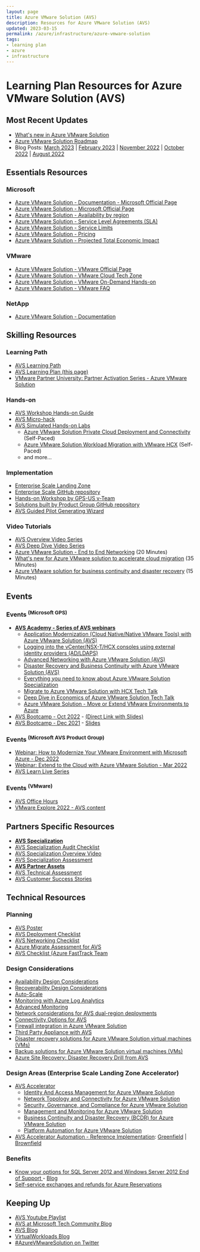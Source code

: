 ```yaml
---
layout: page
title: Azure VMware Solution (AVS)
description: Resources for Azure VMware Solution (AVS)
updated: 2023-03-15
permalink: /azure/infrastructure/azure-vmware-solution
tags: 
- learning plan
- azure
- infrastructure
---
```


# Learning Plan Resources for Azure VMware Solution (AVS)

## Most Recent Updates
* [What's new in Azure VMware Solution](https://learn.microsoft.com/en-us/azure/azure-vmware/azure-vmware-solution-platform-updates)
* [Azure VMware Solution Roadmap](https://aka.ms/avsroadmap)
* Blog Posts: [March 2023](https://techcommunity.microsoft.com/t5/azure-migration-and/azure-vmware-solution-march-2023-what-s-new-update/ba-p/3766739)
 | [February 2023](https://techcommunity.microsoft.com/t5/azure-migration-and/azure-vmware-solution-february-2023-what-s-new-update/ba-p/3734890)
 | [November 2022](https://azure.microsoft.com/en-us/blog/announcing-more-azure-vmware-solution-enhancements/)
 | [October 2022](https://techcommunity.microsoft.com/t5/azure-migration-and/what-s-new-in-azure-vmware-solution-october-2022/ba-p/3645077)
 | [August 2022](https://azure.microsoft.com/en-us/blog/announcing-new-enhancements-for-azure-vmware-solution/)

## Essentials Resources

### Microsoft
* [Azure VMware Solution - Documentation - Microsoft Official Page](https://learn.microsoft.com/en-us/azure/azure-vmware/)
* [Azure VMware Solution - Microsoft Official Page](https://azure.microsoft.com/en-us/services/azure-vmware/)
* [Azure VMware Solution - Availability by region](https://azure.microsoft.com/en-us/global-infrastructure/services/?products=azure-vmware&regions=all)
* [Azure VMware Solution - Service Level Agreements (SLA)](https://azure.microsoft.com/en-us/support/legal/sla/azure-vmware/v1_1/)
* [Azure VMware Solution - Service Limits](https://learn.microsoft.com/en-us/azure/azure-resource-manager/management/azure-subscription-service-limits#azure-vmware-solution-limits)
* [Azure VMware Solution - Pricing](https://azure.microsoft.com/en-us/pricing/details/azure-vmware/)
* [Azure VMware Solution - Projected Total Economic Impact](https://aka.ms/AVSTEIReport)

### VMware
* [Azure VMware Solution - VMware Official Page](https://cloud.vmware.com/azure-vmware-solution)
* [Azure VMware Solution - VMware Cloud Tech Zone](https://vmc.techzone.vmware.com/azure-vmware-solution)
* [Azure VMware Solution - VMware On-Demand Hands-on](https://aka.ms/AVSHOL)
* [Azure VMware Solution - VMware FAQ](https://www.vmware.com/content/dam/digitalmarketing/vmware/en/pdf/partners/vmw-faq-temp.pdf)

### NetApp
* [Azure VMware Solution - Documentation](https://docs.netapp.com/us-en/netapp-solutions/ehc/azure/index.html)

## Skilling Resources
### Learning Path
* [AVS Learning Path](https://aka.ms/avslearn)
* [AVS Learning Plan (this page)](https://aka.ms/AVSLearningPlan)
* [VMware Partner University: Partner Activation Series - Azure VMware Solution](https://partneruniversity.vmware.com/site/program.do?dispatch=showCourseSession&id=f0b0e6cf-03f0-11ec-8643-0cc47adeb5f8)

### Hands-on
* [AVS Workshop Hands-on Guide](https://aka.ms/AVSHub)
* [AVS Micro-hack](https://aka.ms/AVSMicroHack)
* [AVS Simulated Hands-on Labs](https://aka.ms/AVSHOL)
  * [Azure VMware Solution Private Cloud Deployment and Connectivity](http://labs.hol.vmware.com/HOL/catalogs/lab/9051) (Self-Paced)
  * [Azure VMware Solution Workload Migration with VMware HCX](https://labs.hol.vmware.com/HOL/catalogs/lab/9433) (Self-Paced)
  * and more...

### Implementation
* [Enterprise Scale Landing Zone](https://aka.ms/AVSEnterpriseScale)
* [Enterprise Scale GitHub repository](https://aka.ms/AVSEnterpriseScaleRepo)
* [Hands-on Workshop by GPS-US v-Team](https://aka.ms/AVSHub)
* [Solutions built by Product Group GitHub repository](https://github.com/Azure/azure-vmware-solution)
* [AVS Guided Pilot Generating Wizard](https://aka.ms/avsguidedpilot)

### Video Tutorials
* [AVS Overview Video Series](https://aka.ms/AVSTechOverview)
* [AVS Deep Dive Video Series](https://aka.ms/AVSDeepDive)
* [Azure VMware Solution - End to End Networking](https://www.youtube.com/watch?v=6_LYsYicacs) (20 Minutes)
* [What's new for Azure VMware solution to accelerate cloud migration](https://www.youtube.com/watch?v=k0UaEqgTPdo&t=733s) (35 Minutes)
* [Azure VMware solution for business continuity and disaster recovery](https://www.youtube.com/watch?v=rhTgVqR4pps) (15 Minutes)


## Events 
### Events <sup>(Microsoft GPS)</sup>
* [**AVS Academy - Series of AVS webinars**](https://aka.ms/AVSacademy)
  * [Application Modernization (Cloud Native/Native VMware Tools) with Azure VMware Solution (AVS)](https://msuspartners.eventbuilder.com/event/63837?source=AVSAcademy)
  * [Logging into the vCenter/NSX-T/HCX consoles using external identity providers (AD/LDAPS)](https://msuspartners.eventbuilder.com/event/68299?source=AVSAcademy)
  * [Advanced Networking with Azure VMware Solution (AVS)](https://msuspartners.eventbuilder.com/event/63836?source=AVSAcademy)
  * [Disaster Recovery and Business Continuity with Azure VMware Solution (AVS)](https://msuspartners.eventbuilder.com/event/63835?source=AVSAcademy)
  * [Everything you need to know about Azure VMware Solution Specialization](https://msuspartners.eventbuilder.com/event/65447?source=AVSAcademy)
  * [Migrate to Azure VMware Solution with HCX Tech Talk](https://msuspartners.eventbuilder.com/event/62040?source=AVSAcademy)
  * [Deep Dive in Economics of Azure VMware Solution Tech Talk](https://msuspartners.eventbuilder.com/event/55981?source=AVSAcademy)
  * [Azure VMware Solution - Move or Extend VMware Environments to Azure](https://msuspartners.eventbuilder.com/event/40430)
* [AVS Bootcamp - Oct 2022](https://aka.ms/AVSBootCamp2022) - [(Direct Link with Slides)](https://partner.microsoft.com/en-US/asset/collection/oct-2022-microsoft-azure-vmware-solution-avs-boot-camp#/)
* [AVS Bootcamp - Dec 2021](https://msuspartners.eventbuilder.com/GPSAzureVMwareSolutionBootCamp) - [Slides](https://aka.ms/mpn/decks/avs)

### Events <sup>(Microsoft AVS Product Group)</sup>
* [Webinar: How to Modernize Your VMware Environment with Microsoft Azure - Dec 2022](https://aka.ms/AVS-Webinar22)
* [Webinar: Extend to the Cloud with Azure VMware Solution - Mar 2022](https://aka.ms/AzureVMwareSolution2022)
* [AVS Learn Live Series](https://aka.ms/learnlive-run-vmware-workloads-azure-vmware-solution)

### Events <sup>(VMware)</sup>
* [AVS Office Hours](https://aka.ms/AVSOfficeHours)
* [VMware Explore 2022 - AVS content](https://www.vmware.com/explore/video-library.html#product=%22Azure%20VMware%20Solution%22&year=2022)


## Partners Specific Resources
* [**AVS Specialization**](https://aka.ms/AVSSpecial)
* [AVS Specialization Audit Checklist](https://aka.ms/AVSAdvSpecAudit)
* [AVS Specialization Overview Video](https://aka.ms/AVSAdvSpecVideo)
* [AVS Specialization Assessment](https://aka.ms/AVSAdvSpecAssess)
* [**AVS Partner Assets**](https://aka.ms/AVSPartnerAssets)
* [AVS Technical Assessment](https://partner.microsoft.com/en-nl/asset/collection/azure-vmware-solution-avs-technical-assessment#/)
* [AVS Customer Success Stories](https://aka.ms/AVSCustomerSuccess)

## Technical Resources

### Planning 
* [AVS Poster](https://www.vmware.com/content/dam/digitalmarketing/vmware/en/pdf/docs/vmw-avs-logical-design-deployment-connectivity.pdf)
* [AVS Deployment Checklist](https://learn.microsoft.com/en-us/azure/azure-vmware/production-ready-deployment-steps)
* [AVS Networking Checklist](https://learn.microsoft.com/en-us/azure/azure-vmware/tutorial-network-checklist)
* [Azure Migrate Assessment for AVS](https://learn.microsoft.com/en-us/azure/migrate/how-to-create-azure-vmware-solution-assessment)
* [AVS Checklist (Azure FastTrack Team](https://aka.ms/avschecklists)

### Design Considerations
* [Availability Design Considerations](https://techcommunity.microsoft.com/t5/azure-migration-and/azure-vmware-solution-availability-design-considerations/ba-p/3682915)
* [Recoverability Design Considerations](https://techcommunity.microsoft.com/t5/azure-migration-and/azure-vmware-solution-recoverability-design-considerations/ba-p/3746509)
* [Auto-Scale](https://techcommunity.microsoft.com/t5/azure-migration-and/azure-vmware-solution-auto-scale/ba-p/3690186)
* [Monitoring with Azure Log Analytics](https://techcommunity.microsoft.com/t5/azure-migration-and/monitoring-azure-vmware-solution-with-log-analytics/ba-p/3720515)
* [Advanced Monitoring](https://techcommunity.microsoft.com/t5/azure-migration-and/azure-vmware-solution-advanced-monitoring/ba-p/3686560)
* [Network considerations for AVS dual-region deployments](https://github.com/Azure/Enterprise-Scale-for-AVS/blob/main/BrownField/Networking/Concepts/Connectivity-Multi-region/dual-region-hub-spoke.md)
* [Connectivity Options for AVS](https://github.com/Azure/Enterprise-Scale-for-AVS/blob/main/BrownField/Networking/Concepts/Connectivity-Single-region/Implementation-Options.md)
* [Firewall integration in Azure VMware Solution](https://techcommunity.microsoft.com/t5/azure-migration-and/firewall-integration-in-azure-vmware-solution/ba-p/2254961)
* [Third Party Appliance with AVS](https://techcommunity.microsoft.com/t5/azure-migration/azure-vmware-solution-avs-connecting-3rd-party-networking-and/ba-p/1524297)
* [Disaster recovery solutions for Azure VMware Solution virtual machines (VMs)](https://learn.microsoft.com/en-us/azure/azure-vmware/ecosystem-disaster-recovery-vms)
* [Backup solutions for Azure VMware Solution virtual machines (VMs)](https://learn.microsoft.com/en-us/azure/azure-vmware/ecosystem-back-up-vms)
* [Azure Site Recovery: Disaster Recovery Drill from AVS](https://learn.microsoft.com/en-us/azure/site-recovery/avs-tutorial-dr-drill-azure)

### Design Areas (Enterprise Scale Landing Zone Accelerator)
* [AVS Accelerator](https://aka.ms/AVSAccelerator)
  * [Identity And Access Management for Azure VMware Solution](https://learn.microsoft.com/en-us/azure/cloud-adoption-framework/scenarios/azure-vmware/eslz-identity-and-access-management)
  * [Network Topology and Connectivity for Azure VMware Solution](https://learn.microsoft.com/en-us/azure/cloud-adoption-framework/scenarios/azure-vmware/eslz-network-topology-connectivity)
  * [Security, Governance, and Compliance for Azure VMware Solution](https://learn.microsoft.com/en-us/azure/cloud-adoption-framework/scenarios/azure-vmware/eslz-security-governance-and-compliance)
  * [Management and Monitoring for Azure VMware Solution](https://learn.microsoft.com/en-us/azure/cloud-adoption-framework/scenarios/azure-vmware/eslz-management-and-monitoring)
  * [Business Continuity and Disaster Recovery (BCDR) for Azure VMware Solution](https://learn.microsoft.com/en-us/azure/cloud-adoption-framework/scenarios/azure-vmware/eslz-business-continuity-and-disaster-recovery)
  * [Platform Automation for Azure VMware Solution](https://learn.microsoft.com/en-us/azure/cloud-adoption-framework/scenarios/azure-vmware/eslz-platform-automation-and-devops)
* [AVS Accelerator Automation - Reference Implementation](https://aka.ms/avsacceleratorautomation): [Greenfield](https://github.com/Azure/Enterprise-Scale-for-AVS/tree/main/AVS-Landing-Zone/GreenField) | [Brownfield](https://github.com/Azure/Enterprise-Scale-for-AVS/blob/main/BrownField)

### Benefits
* [Know your options for SQL Server 2012 and Windows Server 2012 End of Support
](https://www.microsoft.com/en-us/windows-server/extended-security-updates) - [Blog](https://cloudblogs.microsoft.com/sqlserver/2021/07/14/know-your-options-for-sql-server-2012-and-windows-server-2012-end-of-support/)
* [Self-service exchanges and refunds for Azure Reservations](https://learn.microsoft.com/en-us/azure/cost-management-billing/reservations/exchange-and-refund-azure-reservations)


## Keeping Up
* [AVS Youtube Playlist](https://aka.ms/AVSPlayList)
* [AVS at Microsoft Tech Community Blog](https://techcommunity.microsoft.com/t5/azure-migration/bg-p/AzureMigrationBlog)
* [AVS Blog](https://avs.ms)
* [VirtualWorkloads Blog](https://www.virtualworkloads.com/)
* [#AzureVMwareSolution on Twitter](https://twitter.com/hashtag/azurevmwaresolution)
